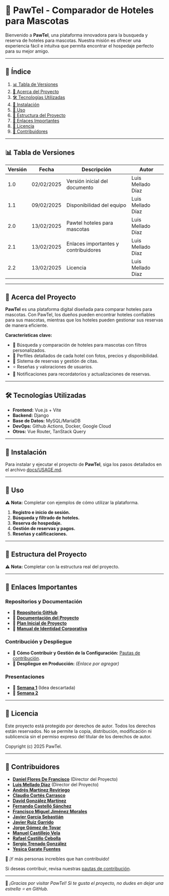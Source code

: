 # 🐾 PawTel - Comparador de Hoteles para Mascotas

Bienvenido a **PawTel**, una plataforma innovadora para la busqueda y reserva de hoteles para mascotas. Nuestra misión es ofrecer una experiencia fácil e intuitva que permita encontrar el hospedaje perfecto para su mejor amigo.

---

## 📖 Índice

1. [📊 Tabla de Versiones](#-tabla-de-versiones)
2. [📌 Acerca del Proyecto](#-acerca-del-proyecto)
3. [🛠️ Tecnologías Utilizadas](#️-tecnologías-utilizadas)
4. [🚀 Instalación](#-instalación)
5. [📌 Uso](#-uso)
6. [📂 Estructura del Proyecto](#-estructura-del-proyecto)
7. [🔗 Enlaces Importantes](#-enlaces-importantes)
8. [📜 Licencia](#-licencia)
9. [👥 Contribuidores](#-contribuidores)

---

## 📊 Tabla de Versiones

| Versión | Fecha | Descripción | Autor |
|---------|------------|-------------|--------|
| 1.0 | 02/02/2025 | Versión inicial del documento | Luis Mellado Díaz |
| 1.1 | 09/02/2025 | Disponibilidad del equipo | Luis Mellado Díaz |
| 2.0 | 13/02/2025 | Pawtel hoteles para mascotas | Luis Mellado Díaz |
| 2.1 | 13/02/2025 | Enlaces importantes y contribuidores | Luis Mellado Díaz |
| 2.2 | 13/02/2025 | Licencia | Luis Mellado Díaz |




---

## 📌 Acerca del Proyecto

**PawTel** es una plataforma digital diseñada para comparar hoteles para mascotas. Con PawTel, los dueños pueden encontrar hoteles confiables para sus mascotas, mientras que los hoteles pueden gestionar sus reservas de manera eficiente.

**Características clave:**
- 🏨 Búsqueda y comparación de hoteles para mascotas con filtros personalizados.
- 🐶 Perfiles detallados de cada hotel con fotos, precios y disponibilidad.
- 📝 Sistema de reservas y gestión de citas.
- ⭐ Reseñas y valoraciones de usuarios.
- 🔔 Notificaciones para recordatorios y actualizaciones de reservas.

---

## 🛠️ Tecnologías Utilizadas

- **Frontend:** Vue.js + Vite
- **Backend:** Django
- **Base de Datos:** MySQL/MariaDB
- **DevOps:** Github Actions, Docker, Google Cloud
- **Otros:** Vue Router, TanStack Query

---
## 🚀 Instalación

Para instalar y ejecutar el proyecto de **PawTel**, siga los pasos detallados en el archivo [docs/USAGE.md](docs/USAGE.md).

----

## 📌 Uso

⚠️ **Nota:** Completar con ejemplos de cómo utilizar la plataforma.

1. **Registro e inicio de sesión.**
2. **Búsqueda y filtrado de hoteles.**
3. **Reserva de hospedaje.**
4. **Gestión de reservas y pagos.**
5. **Reseñas y calificaciones.**

---

## 📂 Estructura del Proyecto

⚠️ **Nota:** Completar con la estructura real del proyecto.

---

## 🔗 Enlaces Importantes

### Repositorios y Documentación
- 🔹 **[Repositorio GitHub](https://github.com/LuisMelladoDiaz/PawTel-ComparadorDeHotelesParaMascotas)**
- 🔹 **[Documentación del Proyecto](https://github.com/LuisMelladoDiaz/PawTel-ComparadorDeHotelesParaMascotas/docs)**
- 🔹 **[Plan Inicial de Proyecto](https://github.com/LuisMelladoDiaz/ISPP/blob/main/docs/Plan_Inicial_de_Proyecto.md)**
- 🔹 **[Manual de Identidad Corporativa](https://github.com/LuisMelladoDiaz/PawTel-ComparadorDeHotelesParaMascotas/blob/main/docs/borradores/Manual%20de%20identidad%20corporativa%20(paleta%20de%20colores%2C%20tipografia%20y%20logo).pdf)**

### Contribución y Despliegue
- 🔹 **Cómo Contribuir y Gestión de la Configuración:**  [Pautas de contribución](https://github.com/LuisMelladoDiaz/PawTel-ComparadorDeHotelesParaMascotas/blob/main/docs/CONTRIBUTING.md).
- 🔹 **Despliegue en Producción:** *(Enlace por agregar)*

### Presentaciones
- 🔹 **[Semana 1](https://docs.google.com/presentation/d/1YIfkJfGKqe_43hg5v4Fm_qdwbAvd6D_e-aXp1oEHZfI/edit#slide=id.g32d71018c15_4_11)** (Idea descartada)
- 🔹 **[Semana 2](https://onedrive.live.com/edit?id=C3564B5138C1A24C!5804&resid=C3564B5138C1A24C!5804&ithint=file%2cpptx&authkey=!APEWh5z1LH8qmP8&wdo=2&cid=c3564b5138c1a24c)**

---

## 📜 Licencia

Este proyecto está protegido por derechos de autor. Todos los derechos están reservados. No se permite la copia, distribución, modificación ni sublicencia sin el permiso expreso del titular de los derechos de autor.

Copyright (c) 2025 PawTel.

---

## 👥 Contribuidores

- **[Daniel Flores De Francisco](https://github.com/DanielFloresDeFrancisco)** (Director del Proyecto)
- **[Luis Mellado Díaz](https://github.com/LuisMelladoDiaz)** (Director del Proyecto)
- **[Andrés Martínez Reviriego](https://github.com/Andresmarevi)**
- **[Claudio Cortés Carrasco](https://github.com/claudiocortescarrasco)**
- **[David González Martínez](https://github.com/davidgonmar)**
- **[Fernando Castelló Sánchez](https://github.com/feerk)**
- **[Francisco Miguel Jiménez Morales](https://github.com/frajimmor2)**
- **[Javier García Sebastián](https://github.com/JaviGarcia1)**
- **[Javier Ruiz Garrido](https://github.com/Javiruizg)**
- **[Jorge Gómez de Tovar](https://github.com/jorgomde)**
- **[Manuel Castillejo Vela](https://github.com/Mancasvel)**
- **[Rafael Castillo Cebolla](https://github.com/rafcasceb)**
- **[Sergio Trenado González](https://github.com/Sergiotg03)**
- **[Yesica Garate Fuentes](https://github.com/yesgarfue)**

🚀 ¡Y más personas increíbles que han contribuido!

Si deseas contribuir, revisa nuestras [pautas de contribución](https://github.com/LuisMelladoDiaz/PawTel-ComparadorDeHotelesParaMascotas/blob/main/docs/CONTRIBUTING.md).

---


🎉 _¡Gracias por visitar PawTel! Si te gusta el proyecto, no dudes en dejar una estrella ⭐ en GitHub._





